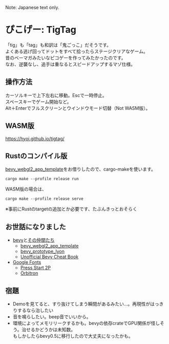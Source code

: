Note: Japanese text only.

# ぴこげー: TigTag
「tig」も「tag」も和訳は「鬼ごっこ」だそうです。  
よくある逃げ回ってドットをすべて拾ったらステージクリアなゲーム。  
昔のベーマガみたいなピコゲーを作ってみたかったのです。  
なお、逆襲なし、追手は重なるとスピードアップするマゾ仕様。
## 操作方法
カーソルキーで上下左右に移動。Escで一時停止。   
スペースキーでゲーム開始など。  
Alt＋Enterでフルスクリーンとウインドウモード切替（Not WASM版）。
## WASM版
https://hyoi.github.io/tigtag/
## Rustのコンパイル版
[bevy_webgl2_app_template](https://github.com/mrk-its/bevy_webgl2_app_template)をお借りしたので、cargo-makeを使います。   
```
cargo make --profile release run    
```
WASM版の場合は、
```
cargo make --profile release serve
```
※事前にRustのtargetの追加とか必要です、たぶんきっとおそらく
## お世話になりました
- [bevy](https://bevyengine.org/)と[その仲間たち](https://crates.io/search?q=bevy)
  - [bevy_webgl2_app_template](https://github.com/mrk-its/bevy_webgl2_app_template)
  - [bevy_prototype_lyon](https://github.com/Nilirad/bevy_prototype_lyon/)
  - [Unofficial Bevy Cheat Book](https://bevy-cheatbook.github.io/)
- [Google Fonts](https://fonts.google.com/)
  - [Press Start 2P](https://fonts.google.com/specimen/Press+Start+2P)
  - [Orbitron](https://fonts.google.com/specimen/Orbitron)
## 宿題
- Demoを見てると、すり抜けてしまう瞬間があるみたい…。再現性がはっきりするなら治したい
- 音を鳴らしたい。beep音でいいから。
- 環境によってメモリリークするかも。bevyの依存crateでGPU関係が怪しそう。治せるかどうかは未知数。  
もしかしたらbevy0.5に移行したので大丈夫になったかも。
